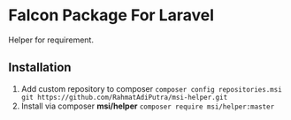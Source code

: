 # Falcon Package For Laravel #

Helper for requirement.

## Installation ##

1. Add custom repository to composer `composer config repositories.msi git https://github.com/RahmatAdiPutra/msi-helper.git`
2. Install via composer **msi/helper** `composer require msi/helper:master`
